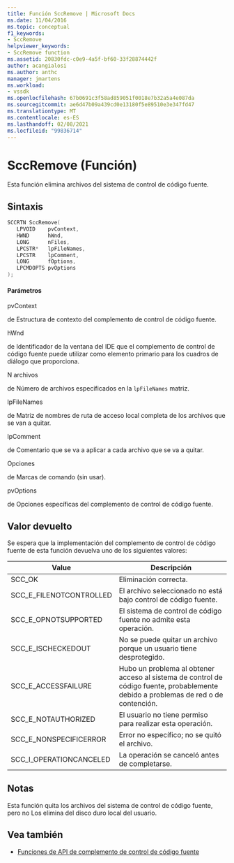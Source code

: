 ```yaml
---
title: Función SccRemove | Microsoft Docs
ms.date: 11/04/2016
ms.topic: conceptual
f1_keywords:
- SccRemove
helpviewer_keywords:
- SccRemove function
ms.assetid: 20830fdc-c0e9-4a5f-bf60-33f28874442f
author: acangialosi
ms.author: anthc
manager: jmartens
ms.workload:
- vssdk
ms.openlocfilehash: 67b0691c3f58ad859051f0018e7b32a5a4e087da
ms.sourcegitcommit: ae6d47b09a439cd0e13180f5e89510e3e347fd47
ms.translationtype: MT
ms.contentlocale: es-ES
ms.lasthandoff: 02/08/2021
ms.locfileid: "99836714"
---
```

# <a name="sccremove-function"></a>SccRemove (Función)
Esta función elimina archivos del sistema de control de código fuente.

## <a name="syntax"></a>Sintaxis

```cpp
SCCRTN SccRemove(
   LPVOID    pvContext,
   HWND      hWnd,
   LONG      nFiles,
   LPCSTR*   lpFileNames,
   LPCSTR    lpComment,
   LONG      fOptions,
   LPCMDOPTS pvOptions
);
```

#### <a name="parameters"></a>Parámetros
 pvContext

de Estructura de contexto del complemento de control de código fuente.

 hWnd

de Identificador de la ventana del IDE que el complemento de control de código fuente puede utilizar como elemento primario para los cuadros de diálogo que proporciona.

 N archivos

de Número de archivos especificados en la `lpFileNames` matriz.

 lpFileNames

de Matriz de nombres de ruta de acceso local completa de los archivos que se van a quitar.

 lpComment

de Comentario que se va a aplicar a cada archivo que se va a quitar.

 Opciones

de Marcas de comando (sin usar).

 pvOptions

de Opciones específicas del complemento de control de código fuente.

## <a name="return-value"></a>Valor devuelto
 Se espera que la implementación del complemento de control de código fuente de esta función devuelva uno de los siguientes valores:

|Value|Descripción|
|-----------|-----------------|
|SCC_OK|Eliminación correcta.|
|SCC_E_FILENOTCONTROLLED|El archivo seleccionado no está bajo control de código fuente.|
|SCC_E_OPNOTSUPPORTED|El sistema de control de código fuente no admite esta operación.|
|SCC_E_ISCHECKEDOUT|No se puede quitar un archivo porque un usuario tiene desprotegido.|
|SCC_E_ACCESSFAILURE|Hubo un problema al obtener acceso al sistema de control de código fuente, probablemente debido a problemas de red o de contención.|
|SCC_E_NOTAUTHORIZED|El usuario no tiene permiso para realizar esta operación.|
|SCC_E_NONSPECIFICERROR|Error no específico; no se quitó el archivo.|
|SCC_I_OPERATIONCANCELED|La operación se canceló antes de completarse.|

## <a name="remarks"></a>Notas
 Esta función quita los archivos del sistema de control de código fuente, pero no Los elimina del disco duro local del usuario.

## <a name="see-also"></a>Vea también
- [Funciones de API de complemento de control de código fuente](../extensibility/source-control-plug-in-api-functions.md)
